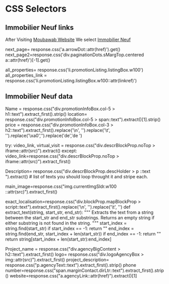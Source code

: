 # CSS Selectors
## Immobilier Neuf links 
<p> After Visiting <a href="https://www.mubawab.ma/">Moubawab Website</a> We select <a href="https://www.mubawab.ma/fr/listing-promotion">Immobilier Neuf </a> </p>

next_page= response.css('a.arrowDot::attr(href)').get()
next_page2=response.css('div.paginationDots.sMargTop.centered a::attr(href)')[-1].get()

all_properties= response.css('li.promotionListing.listingBox.w100')
all_properties_link = response.css('li.promotionListing.listingBox.w100::attr(linkref)')

## Immobilier Neuf data 
Name = response.css("div.promotionInfoBox.col-5 > h1::text").extract_first().strip()
location= response.css("div.promotionInfoBox.col-5 > span::text").extract()[1].strip()
price = response.css("div.promotionInfoBox.col-3 > h2::text").extract_first().replace('\n', '').replace('\t', '').replace('\xa0','').replace('de','de ')

try:
    video_link, virtual_visit = response.css("div.descrBlockProp.noTop > iframe::attr(src)").extract()
except:
    video_link=response.css("div.descrBlockProp.noTop > iframe::attr(src)").extract_first()


Description= response.css("div.descrBlockProp.descHolder > p ::text ").extract() # list of texts you should loop throught it and stripe each.
 
main_image=response.css("img.currentImgSldr.w100 ::attr(src)").extract_first()

exact_localisation=response.css("div.blockProp.mapBlockProp > script::text").extract_first().replace('\n', '').replace('\t', '')
def extract_text(string, start_str, end_str):
    """
    Extracts the text from a string between the start_str and end_str substrings.
    Returns an empty string if either substring is not found in the string.
    """
    start_index = string.find(start_str)
    if start_index == -1:
        return ""
    end_index = string.find(end_str, start_index + len(start_str))
    if end_index == -1:
        return ""
    return string[start_index + len(start_str):end_index]




Project_name = response.css("div.agencyBigContent > h2::text").extract_first()
logo= response.css("div.logoAgencyBox > img::attr(src)").extract_first()
project_description= response.css("p.agencyText::text").extract_first().strip()
phone number=response.css("span.marginContact.dirLtr::text").extract_first().strip()
website=response.css("a.agencyLink::attr(href)").extract()[1]

